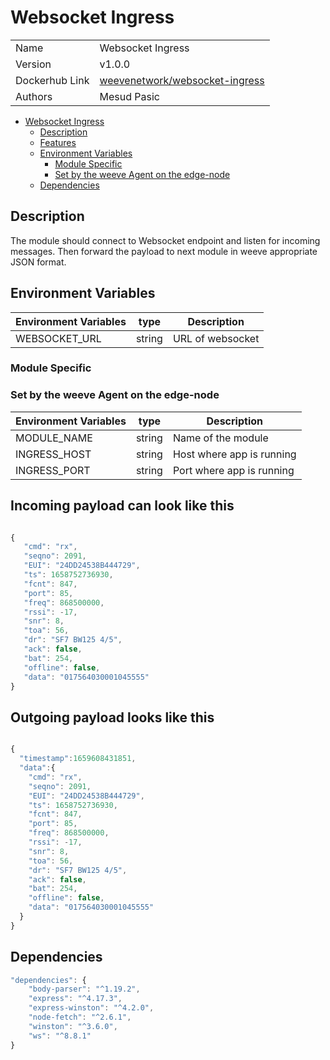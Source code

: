 # Websocket Ingress

|                |                                                                                           |
| -------------- | ----------------------------------------------------------------------------------------- |
| Name           | Websocket Ingress                                                                         |
| Version        | v1.0.0                                                                                    |
| Dockerhub Link | [weevenetwork/websocket-ingress](https://hub.docker.com/r/weevenetwork/websocket-ingress) |
| Authors        | Mesud Pasic                                                                               |

- [Websocket Ingress](#websocket-ingress)
  - [Description](#description)
  - [Features](#features)
  - [Environment Variables](#environment-variables)
    - [Module Specific](#module-specific)
    - [Set by the weeve Agent on the edge-node](#set-by-the-weeve-agent-on-the-edge-node)
  - [Dependencies](#dependencies)

## Description

The module should connect to Websocket endpoint and listen for incoming messages. Then forward the payload to next module in weeve appropriate JSON format.

## Environment Variables

| Environment Variables | type   | Description      |
| --------------------- | ------ | ---------------- |
| WEBSOCKET_URL         | string | URL of websocket |

### Module Specific

### Set by the weeve Agent on the edge-node

| Environment Variables | type   | Description               |
| --------------------- | ------ | ------------------------- |
| MODULE_NAME           | string | Name of the module        |
| INGRESS_HOST          | string | Host where app is running |
| INGRESS_PORT          | string | Port where app is running |

## Incoming payload can look like this

```js

{
   "cmd": "rx",
   "seqno": 2091,
   "EUI": "24DD24538B444729",
   "ts": 1658752736930,
   "fcnt": 847,
   "port": 85,
   "freq": 868500000,
   "rssi": -17,
   "snr": 8,
   "toa": 56,
   "dr": "SF7 BW125 4/5",
   "ack": false,
   "bat": 254,
   "offline": false,
   "data": "017564030001045555"
}	

```
## Outgoing payload looks like this

```js

{
  "timestamp":1659608431851,
  "data":{
    "cmd": "rx",
    "seqno": 2091,
    "EUI": "24DD24538B444729",
    "ts": 1658752736930,
    "fcnt": 847,
    "port": 85,
    "freq": 868500000,
    "rssi": -17,
    "snr": 8,
    "toa": 56,
    "dr": "SF7 BW125 4/5",
    "ack": false,
    "bat": 254,
    "offline": false,
    "data": "017564030001045555"
  }
}	

```

## Dependencies

```js
"dependencies": {
    "body-parser": "^1.19.2",
    "express": "^4.17.3",
    "express-winston": "^4.2.0",
    "node-fetch": "^2.6.1",
    "winston": "^3.6.0",
    "ws": "^8.8.1"
}
```
